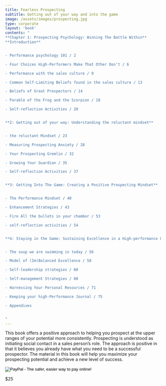 ```yaml
---
title: Fearless Prospecting
subtitle: Getting out of your way and into the game
image: /assets/images/prospecting.jpg
type: corporate
layout: 'book'
contents: "
**Chapter 1: Prospecting Psychology: Winning The Battle Within**
**Introduction**


- Performance psychology 101 / 2

- Four Choices High-Performers Make That Other Don’t / 6

- Performance with the sales culture / 9

- Common Self-Limiting Beliefs found in the sales culture / 13

- Beliefs of Great Prospectors / 14

- Parable of the Frog and the Scorpion / 18

- Self-reflection Activities / 20


**2: Getting out of your way: Understanding the reluctant mindset**


- the reluctant Mindset / 23

- Measuring Prospecting Anxiety / 28

- Your Prospecting Gremlin / 32

- Growing Your Guardian / 35

- Self-reflection Activities / 37


**3: Getting Into The Game: Creating a Positive Prospecting Mindset**


- The Performance Mindset / 40

- Enhancement Strategies / 43

- Fire All the bullets in your chamber / 53

- self-reflection activities / 54


**4: Staying in the Game: Sustaining Excellence in a High-performance Culture**


- The soup we are swimming in today / 56

- Model of (Im)Balanced Excellence / 58

- Self-leadership strategies / 60

- Self-management Strategies / 68

- Harnessing Your Personal Resources / 71

- Keeping your high-Performance Journal / 75

- Appendixes


"
---
```


This book offers a positive approach to helping you prospect at the upper ranges of your potential more consistently. Prospecting is understood as initiating social contact in a sales person’s role. The approach is positive in that it believes you already have what you need to be a successful prospector. The material in this book will help you maximize your prospecting potential and achieve a new level of success.


<form action="https://www.paypal.com/cgi-bin/webscr" method="post" target="_top">
  <input type="hidden" name="cmd" value="_s-xclick">
  <input type="hidden" name="hosted_button_id" value="E5DU93TJFR6JL">
  <input type="image" src="https://www.paypalobjects.com/en_US/i/btn/btn_buynow_LG.gif" border="0" name="submit" alt="PayPal - The safer, easier way to pay online!">
  <img alt="" border="0" src="https://www.paypalobjects.com/en_US/i/scr/pixel.gif" width="1" height="1">
</form>
<div class="book-price item-supheading">$25</div>
